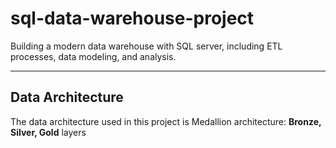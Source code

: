 # sql-data-warehouse-project
Building a modern data warehouse with SQL server, including ETL processes, data modeling, and analysis.

---
##  Data Architecture

The data architecture used in this project is Medallion architecture: **Bronze, Silver, Gold** layers



